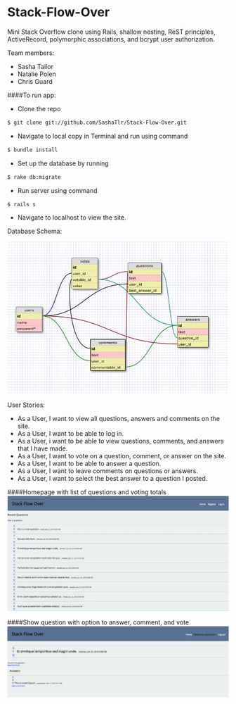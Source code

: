 # Stack-Flow-Over

Mini Stack Overflow clone using Rails, shallow nesting, ReST principles, ActiveRecord, polymorphic associations, and bcrypt user authorization. 

Team members:
- Sasha Tailor
- Natalie Polen
- Chris Guard

####To run app:

- Clone the repo
```bash 
$ git clone git://github.com/SashaTlr/Stack-Flow-Over.git
```
- Navigate to local copy in Terminal and run using command
```bash 
$ bundle install
```
- Set up the database by running
```bash 
$ rake db:migrate
```
- Run server using command
```bash
$ rails s
```
- Navigate to localhost to view the site.

Database Schema:

![schema](schema.png)

User Stories:

- As a User, I want to view all questions, answers and comments on the site.
- As a User, I want to be able to log in.
- As a User, i want to be able to view questions, comments, and answers that I have made.
- As a User, I want to vote on a question, comment, or answer on the site.
- As a User, I want to be able to answer a question.
- As a User, I want to leave comments on questions or answers.
- As a User, I want to select the best answer to a question I posted.

####Homepage with list of questions and voting totals
![Homepage with list of questions and voting totals](overflow/img/screen-shot-1.png)

####Show question with option to answer, comment, and vote
![Show question with option to answer, comment, and vote](overflow/img/screen-shot-3.png)
